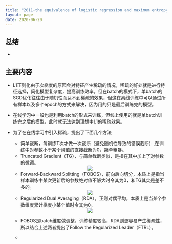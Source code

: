 ```yaml
---
title: "2011-the equivalence of logistic regression and maximum entropymodels "
layout: page
date: 2020-06-20
---
```




## 总结

- 

## 主要内容

- L1正则化由于次梯度的原因会对特征产生稀疏的情况，稀疏的好处就是进行特征选择，简化模型复杂度，提高训练效率。但在batch的模式下，单batch的SGD优化往往由于随机性而达不到稀疏的效果，但这在离线训练中可以通过所有样本以及多个epoch的方式来解决，因为用的只是最后训练完的模型。
- 在线学习中一般也是利用batch的形式来训练，但线上使用的就是单batch训练完之后的模型，此时就无法达到理想中L1的稀疏效果。
- 为了在在线学习中引入稀疏，提出了下面几个方法
    - 简单截断，每训练T次才做一次截断（避免随机性导致的错误截断）,在训练中对参数小于某个阈值的直接截断为0，简单粗暴。
    - Truncated Gradient（TG），与简单截断类似，是指在其中加上了对参数的微调。
    <div style="text-align: center"><img src="/wiki/attach/images/onlinTrain-01.png" style="max-width:500px"></div>

    - Forward-Backward Splitting（FOBOS），前向后向切分，本质上是指当样本训练中某次更新后的参数绝对值不够大时令其为0，和TG其实是差不多的。
    <div style="text-align: center"><img src="/wiki/attach/images/onlinTrain-02.png" style="max-width:500px"></div>
    
    - Regularized Dual Averaging（RDA），正则对偶平均，本质上是当某个参数维度累计梯度小某个值时令其为0。
    <div style="text-align: center"><img src="/wiki/attach/images/onlinTrain-03.png" style="max-width:500px"></div>
    
    - FOBOS是batch维度做调整，训练精度较高，RDA则更容易产生稀疏性，所以结合上述两者提出了Follow the Regularized Leader（FTRL）。
    
    - 